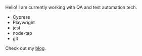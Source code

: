 Hello!
I am currently working with QA and test automation tech.
- Cypress
- Playwright
- jest
- node-tap
- git

Check out my [blog](https://hickvieira.github.io/).
